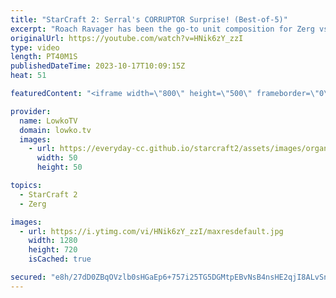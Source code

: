 ```yaml
---
title: "StarCraft 2: Serral's CORRUPTOR Surprise! (Best-of-5)"
excerpt: "Roach Ravager has been the go-to unit composition for Zerg vs Zerg for a long time. With the new patch, since Hydralisks and Infestors are easier to get out, Mutalisks are going to be a slightly worse choice. Banelings with speed are also not as powerful as they once used to be. In this video I cast"
originalUrl: https://youtube.com/watch?v=HNik6zY_zzI
type: video
length: PT40M1S
publishedDateTime: 2023-10-17T10:09:15Z
heat: 51

featuredContent: "<iframe width=\"800\" height=\"500\" frameborder=\"0\" src=\"https://www.youtube.com/embed/HNik6zY_zzI\" allow=\"accelerometer; autoplay; encrypted-media; gyroscope; picture-in-picture\" allowfullscreen></iframe>"

provider:
  name: LowkoTV
  domain: lowko.tv
  images:
    - url: https://everyday-cc.github.io/starcraft2/assets/images/organizations/lowko.tv-50x50.jpg
      width: 50
      height: 50

topics:
  - StarCraft 2
  - Zerg

images:
  - url: https://i.ytimg.com/vi/HNik6zY_zzI/maxresdefault.jpg
    width: 1280
    height: 720
    isCached: true

secured: "e8h/27dD0ZBqOVzlb0sHGaEp6+757i25TG5DGMtpEBvNsB4nsHE2qjI8ALvSnb9McGO44UJwUGte3syREh0lY97pLFrc0J2mIJF9p4/AdJuw1ek9eLSY00y+bGGZmiVFKAmJn1dIsBIcrJD37pV2nYTdUQnBT2BZPqudy2aMPbuA1IThAzCRpPbItZSgnXYlNZeLV6pH9Pk2EomYUV2nXSG9NvS+4S7KlOcqN4aDE9848CCcFt1FfDIPbl3hm3ILmU0x47MK5KcAzemchJm1H5yl/xfrgdWhtzKMoA/59/cd3DOFdC1N218uKW0k8MigqgrBR0XnJQ5ost4EfDrGf+pBCazxHlo4c+vj8fn2yQZ/y6k6c8ARSvCMaiMHw5IkQc25wM4xfPWELNprlajume7AaqIQmwiiRkKxQpvaK64=;VAjn7tvPRVK2Y1Rf/UkqIw=="
---
```


